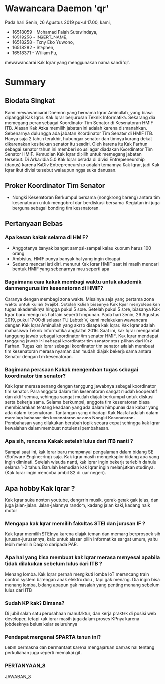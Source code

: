 # Wawancara Daemon 'qr'
Pada hari Senin, 26 Agustus 2019 pukul 17.00, kami,
- 16518059 - Mohamad Falah Sutawindaya,
- 16518256 - INSERT_NAME,
- 16518258 - Tony Eko Yuwono,
- 16518282 - Stephen,
- 16518371 - William Fu,

mewawancarai Kak Iqrar yang menggunakan nama sandi 'qr'.

# Summary
## Biodata Singkat
Kami mewawancarai Daemon yang bernama Iqrar Aminullah, yang biasa dipanggil Kak Iqrar. Kak Iqrar berjurusan Teknik Informatika. Sekarang dia memegang peran sebagai Koordinator Tim Senator di Kesenatoran HMIF ITB. Alasan Kak Azka memilih jabatan ini adalah karena diamanahkan. Sebenarnya dulu ngga ada jabatan Koordinator Tim Senator di HMIF ITB. Hanya saja 2 tahun terakhir, hubungan senator dan timnya kurang dekat dikarenakan kesibukan senator itu sendiri. Oleh karena itu Kak Farhun sebagai senator tahun ini memberi solusi agar diadakan Koordinator Tim Senator HMIF. Kemudian Kak Iqrar dipilih untuk memegang jabatan tersebut.
Di Arkavidia 5.0 Kak Iqrar berada di divisi Entrepreneurship (danus) karena KaDiv Entrepreneurship adalah temannya Kak Iqrar, jadi Kak Iqrar ikut divisi tersebut walaupun ngga suka danusan.

## Proker Koordinator Tim Senator
* Nongki Kesenatoran
Berkumpul bersama (nongkrong bareng) antara tim kesenatoran untuk mengobrol dan berdiskusi bersama. Kegiatan ini juga berguna sebagai bonding tim kesenatoran.

## Pertanyaan Bebas
### Apa kesan kakak selama di HMIF?
  - Anggotanya banyak banget sampai-sampai kalau kuorum harus 100 orang
  - Ambisius, HMIF punya banyak hal yang ingin dicapai
  - Sedang mencari jati diri, menurut Kak Iqrar HMIF saat ini masih mencari bentuk HMIF yang sebenarnya mau seperti apa

### Bagaimana cara kakak membagi waktu untuk akademik danmengurus tim kesenatoran di HMIF?
Caranya dengan membagi zona waktu. Misalnya saja yang pertama zona waktu untuk kuliah (wajib). Setelah kuliah biasanya Kak Iqrar menyelesaikan tugas akademiknya hingga pukul 5 sore. Setelah pukul 5 sore, biasanya Kak Iqrar baru mengurus hal lain seperti himpunan. 
Pada hari Senin, 26 Agustus 2019, pukul 17:00 di selasar TU Labtek V, kami melakukan wawancara dengan Kak Iqrar Aminullah yang akrab disapa kak Iqrar. Kak Iqrar adalah mahasiswa Teknik Informatika angkatan 2016. Saat ini, kak Iqrar mengambil tanggung jawab sebagai koordinator tim senator HMIF. Kak Iqrar mendapat tanggung jawab ini sebagai koordinator tim senator atas pilihan dari Kak Farhan. Tugas kak Iqrar sebagai koordinator tim senator adalah membuat tim kesenatoran merasa nyaman dan mudah diajak bekerja sama antara Senator dengan tim kesenatoran.

### Bagimana perasaan Kakak mengemban tugas sebagai koordinator tim senator?
  Kak Iqrar merasa senang dengan tanggung jawabnya sebagai koordinator tim senator. Para anggota dalam tim kesenatoran sangat mudah kooperatif dan aktif semua, sehingga sangat mudah diajak berkumpul untuk diskusi serta bekerja sama. Selama berkumpul, anggota tim kesenatoran biasa membicarakan tentang keadaan yang ada dalam himpunan dan kabar yang ada dalam kesenatoran.
  Tantangan yang dihadapi Kak Naufal adalah dalam merekap bahasan tim kesenatoran selama Nongki Kesenatoran. Pembahasan yang dilakukan berubah topik secara cepat sehingga kak Iqrar kewalahan dalam membuat notulensi pembahasan.  

### Apa sih, rencana Kakak setelah lulus dari ITB nanti ?
Sampai saat ini, kak Iqrar baru mempunyai pengalaman dalam bidang SE (Software Engineering) saja. Kak Iqrar masih mengeksplor bidang apa yang ingin diminati. Setelah wisuda nanti, kak Iqrar ingin bekerja terlebih dahulu selama 1-2 tahun. Barulah kemudian kak Iqrar ingin melanjutkan studinya. (Kak Iqrar ingin mencoba ambil S2 di luar negeri). 

## Apa hobby Kak Iqrar ?
Kak Iqrar suka nonton youtube, dengerin musik, gerak-gerak gak jelas, dan juga jalan-jalan. Jalan-jalannya random, kadang jalan kaki, kadang naik motor

### Mengapa kak Iqrar memilih fakultas STEI dan jurusan IF ?
Kak Iqrar memilih STEInya karena diajak teman dan memang berprospek sih jurusan-jurusannya, kalo untuk alasan pilih Informatika sangat umum, yaitu lebih memilih Daspro daripada PAR.

### Apa hal yang bisa membuat kak Iqrar merasa menyesal apabila tidak dilakukan sebelum lulus dari ITB ?
Menang lomba. Kak Iqrar pernah mengikuti lomba IoT merancang train control system barengan anak elektro dulu , tapi gak menang. Dia ingin bisa menang lomba, bidang apapun gak masalah yang penting menang sebelum lulus dari ITB


### Sudah KP kak? Dimana?
Di jubil salah satu perusahaan manufaktur, dan kerja praktek di posisi web developer, tetapi kak iqrar masih juga dalam proses KPnya karena jobdesknya belum kelar seluruhnya

### Pendapat mengenai SPARTA tahun ini? 
Lebih bermakna dan bermanfaat karena mengajarkan banyak hal tentang perkuliahan juga seperti memakai git.

### PERTANYAAN_8
  JAWABAN_8
